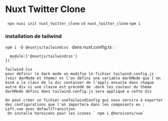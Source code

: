# Nuxt Twitter Clone

` npx nuxi init nuxt_twitter_clone`
`cd nuxt_twitter_clone`
`npm i`

### installation de tailwind

`npm i -D @nuxtjs/tailwindcss `
dans nuxt.config.ts :

````export default defineNuxtConfig({
  module:['@nuxtjs/tailwindcss']
})```

Tailwind Css
pour définir le dark mode on modifie le fichier tailwind.config.js (voir darMode et theme) et l'on défini une variable darkMode que l'on bind a la class de la dic container de l'appli ensuite dans chaque autre div si une classe est précédé de :dark les couleur du thème darkMode défini dans tailwind.config.js sera appliqué a cette div

On peut créer un fichier useTailwindConfig qui nous servira à exporter des configurations que l'on importera dans les composants ex : Left.vue avec defaultTransition
 On installe heroicons pour les icones ` npm i @heroicons/vue`

````
